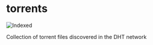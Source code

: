 torrents 
========
![Indexed](https://img.shields.io/badge/indexed-62556-blue)

Collection of torrent files discovered in the DHT network
